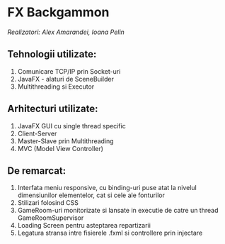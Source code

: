 # FX Backgammon

_Realizatori: Alex Amarandei, Ioana Pelin_

## Tehnologii utilizate:
1. Comunicare TCP/IP prin Socket-uri
2. JavaFX - alaturi de SceneBuilder
3. Multithreading si Executor

## Arhitecturi utilizate:
1. JavaFX GUI cu single thread specific
2. Client-Server
3. Master-Slave prin Multithreading
4. MVC (Model View Controller)

## De remarcat:
1. Interfata meniu responsive, cu binding-uri puse atat la nivelul dimensiunilor elementelor, cat si cele ale fonturilor
2. Stilizari folosind CSS
3. GameRoom-uri monitorizate si lansate in executie de catre un thread GameRoomSupervisor
4. Loading Screen pentru asteptarea repartizarii
5. Legatura stransa intre fisierele .fxml si controllere prin injectare 
